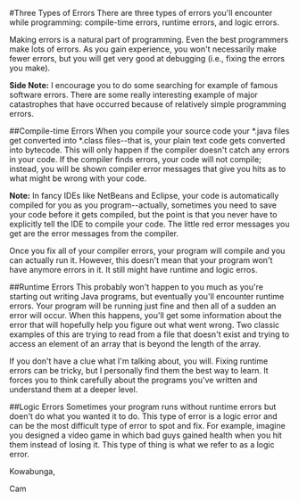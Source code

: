 #Three Types of Errors
There are three types of errors you'll encounter while programming: compile-time errors, runtime errors, and logic errors.

Making errors is a natural part of programming. Even the best programmers make lots of errors. As you gain experience, you won't necessarily make fewer errors, but you will get very good at debugging (i.e., fixing the errors you make).

**Side Note:** I encourage you to do some searching for example of famous software errors. There are some really interesting example of major catastrophes that have occurred because of relatively simple programming errors.

##Compile-time Errors
When you compile your source code your *.java files get converted into *.class files--that is, your plain text code gets converted into bytecode. This will only happen if the compiler doesn't catch any errors in your code. If the compiler finds errors, your code will not compile; instead, you will be shown compiler error messages that give you hits as to what might be wrong with your code.

**Note:** In fancy IDEs like NetBeans and Eclipse, your code is automatically compiled for you as you program--actually, sometimes you need to save your code before it gets compiled, but the point is that you never have to explicitly tell the IDE to compile your code. The little red error messages you get are the error messages from the compiler.

Once you fix all of your compiler errors, your program will compile and you can actually run it. However, this doesn't mean that your program won't have anymore errors in it. It still might have runtime and logic erros.

##Runtime Errors
This probably won't happen to you much as you're starting out writing Java programs, but eventually you'll encounter runtime errors. Your program will be running just fine and then all of a sudden an error will occur. When this happens, you'll get some information about the error that will hopefully help you figure out what went wrong. Two classic examples of this are trying to read from a file that doesn't exist and trying to access an element of an array that is beyond the length of the array.

If you don't have a clue what I'm talking about, you will. Fixing runtime errors can be tricky, but I personally find them the best way to learn. It forces you to think carefully about the programs you've written and understand them at a deeper level.

##Logic Errors
Sometimes your program runs without runtime errors but doen't do what you wanted it to do. This type of error is a logic error and can be the most difficult type of error to spot and fix. For example, imagine you designed a video game in which bad guys gained health when you hit them instead of losing it. This type of thing is what we refer to as a logic error.

Kowabunga,

Cam

